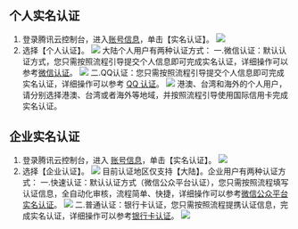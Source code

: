 ## 个人实名认证
1. 登录腾讯云控制台，进入[账号信息](https://console.cloud.tencent.com/developer)，单击【实名认证】。
![](https://mc.qcloudimg.com/static/img/9f089e2ddfbbe531f28ccebd8225d05b/image.png)
2. 选择【个人认证】。
![](https://mc.qcloudimg.com/static/img/0e738c363114da40bca4e2548742c091/image.png)
大陆个人用户有两种认证方式：
一.微信认证：默认认证方式，您只需按照流程引导提交个人信息即可完成实名认证，详细操作可以参考[微信认证](https://cloud.tencent.com/document/product/378/10495#.E5.BE.AE.E4.BF.A1.E8.AE.A4.E8.AF.81)。
![](https://mc.qcloudimg.com/static/img/33a986f64eade4adcd6c9a4b1929e8db/image.png)
二.QQ认证：您只需按照流程引导提交个人信息即可完成实名认证，详细操作可以参考 [QQ 认证](https://cloud.tencent.com/document/product/378/10495#qq.E8.AE.A4.E8.AF.81)。
![](https://mc.qcloudimg.com/static/img/d7d9948484c3d7c27d1eee46ec6f021a/image.png)
港澳、台湾和海外的个人用户，请分别选择港澳、台湾或者海外等地域，并按照流程引导使用国际信用卡完成实名认证。

## 企业实名认证
1. 登录腾讯云控制台，进入 [账号信息](https://console.cloud.tencent.com/developer)，单击【实名认证】。
![](https://mc.qcloudimg.com/static/img/9f089e2ddfbbe531f28ccebd8225d05b/image.png)
2. 选择【企业认证】。
![](https://mc.qcloudimg.com/static/img/b82f599f01b86c013c12cd07c0300c18/image.png)
目前认证地区仅支持【大陆】。企业用户有两种认证方式：
一.快速认证：默认认证方式（微信公众平台认证），您只需按照流程填写认证信息，全自动化审核，流程简单、快捷，详细操作可以参考[微信公众平台实名认证](https://cloud.tencent.com/document/product/378/10496#.E5.BE.AE.E4.BF.A1.E5.85.AC.E4.BC.97.E5.B9.B3.E5.8F.B0.E8.AE.A4.E8.AF.81)。
![](https://mc.qcloudimg.com/static/img/45cf58773e96ad2f78ebc0842f2a5fbf/image.png)
二.普通认证：银行卡认证，您只需按照流程提携认证信息，完成实名认证，详细操作可以参考[银行卡认证](https://cloud.tencent.com/document/product/378/10496#.E4.BC.81.E4.B8.9A.E9.93.B6.E8.A1.8C.E5.8D.A1.E8.AE.A4.E8.AF.81)。
![](https://mc.qcloudimg.com/static/img/c4047152649a35850f07be4b7663c76b/image.png)
